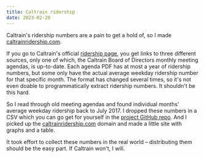 ```yaml
---
title: Caltrain ridership
date: 2023-02-20
---
```


Caltrain's ridership numbers are a pain to get a hold of, so I made [caltrainridership.com](https://caltrainridership.com).

If you go to Caltrain's official [ridership page](https://web.archive.org/web/20220629064038/https://www.caltrain.com/about-caltrain/statistics-reports/ridership), you get links to three different sources, only one of which, the Caltrain Board of Directors monthly meeting agendas, is up-to-date. Each agenda PDF has at most a year of ridership numbers, but some only have the actual average weekday ridership number for that specific month. The format has changed several times, so it's not even doable to programmatically extract ridership numbers. It shouldn't be this hard.

So I read through old meeting agendas and found individual months' average weekday ridership back to July 2017. I dropped these numbers in a CSV which you can go get for yourself in the [project GitHub repo](https://github.com/iechevarria/caltrain-ridership). And I picked up the [caltrainridership.com](https://caltrainridership.com) domain and made a little site with graphs and a table.

It took effort to collect these numbers in the real world – distributing them should be the easy part. If Caltrain won't, I will.
